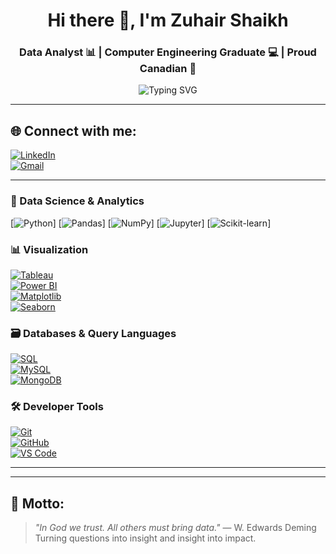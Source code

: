 <h1 align="center">Hi there 👋, I'm Zuhair Shaikh</h1>
<h3 align="center">Data Analyst 📊 | Computer Engineering Graduate 💻 | Proud Canadian 🍁</h3>

<p align="center">
  <img src="https://readme-typing-svg.demolab.com?font=Fira+Code&pause=1000&color=F76D47&center=true&vCenter=true&width=435&lines=Turning+data+into+insightful+stories.;Always+curious%2C+always+analyzing." alt="Typing SVG" />
</p>

---

## 🌐 Connect with me:
[![LinkedIn](https://img.shields.io/badge/LinkedIn-%230077B5.svg?style=for-the-badge&logo=linkedin&logoColor=white)](https://www.linkedin.com/in/zuhair-shaikh/)  
[![Gmail](https://img.shields.io/badge/Gmail-D14836.svg?style=flat-square&logo=gmail&logoColor=white)](mailto:zuhairshaikh98@gmail.com)  

---

### 🧠 Data Science & Analytics
[![Python](https://img.shields.io/badge/Python-3776AB?style=for-the-badge&logo=python&logoColor=white)] 
[![Pandas](https://img.shields.io/badge/Pandas-150458?style=for-the-badge&logo=pandas&logoColor=white)] 
[![NumPy](https://img.shields.io/badge/Numpy-013243?style=for-the-badge&logo=numpy&logoColor=white)] 
[![Jupyter](https://img.shields.io/badge/Jupyter-F37626.svg?style=for-the-badge&logo=Jupyter&logoColor=white)] 
[![Scikit-learn](https://img.shields.io/badge/scikit_learn-F7931E?style=for-the-badge&logo=scikit-learn&logoColor=white)]

### 📊 Visualization
[![Tableau](https://img.shields.io/badge/Tableau-E97627?style=for-the-badge&logo=Tableau&logoColor=white)]()  
[![Power BI](https://img.shields.io/badge/Power%20BI-F2C811?style=for-the-badge&logo=powerbi&logoColor=black)]()  
[![Matplotlib](https://img.shields.io/badge/Matplotlib-11557C?style=for-the-badge&logo=Matplotlib&logoColor=white)]()  
[![Seaborn](https://img.shields.io/badge/Seaborn-3776AB?style=for-the-badge&logo=python&logoColor=white)]()

### 🗃️ Databases & Query Languages
[![SQL](https://img.shields.io/badge/SQL-4479A1?style=for-the-badge&logo=postgresql&logoColor=white)]()  
[![MySQL](https://img.shields.io/badge/MySQL-00000F?style=for-the-badge&logo=mysql&logoColor=white)]()  
[![MongoDB](https://img.shields.io/badge/MongoDB-4EA94B?style=for-the-badge&logo=mongodb&logoColor=white)]()

### 🛠️ Developer Tools
[![Git](https://img.shields.io/badge/Git-F05032?style=for-the-badge&logo=git&logoColor=white)]()  
[![GitHub](https://img.shields.io/badge/GitHub-181717?style=for-the-badge&logo=github&logoColor=white)]()  
[![VS Code](https://img.shields.io/badge/VSCode-007ACC?style=for-the-badge&logo=visual-studio-code&logoColor=white)]()

---

---

## 🧭 Motto:
> *"In God we trust. All others must bring data."* — W. Edwards Deming  
> Turning questions into insight and insight into impact.

<!-- Proudly created with GPRM (https://gprm.itsvg.in) -->

